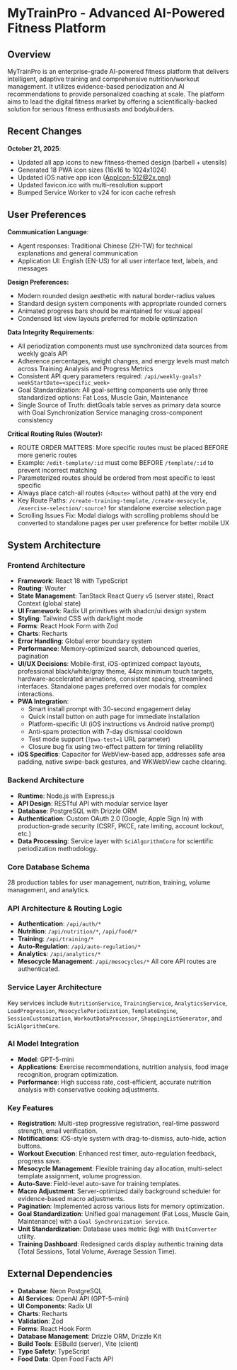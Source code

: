 # MyTrainPro - Advanced AI-Powered Fitness Platform

## Overview
MyTrainPro is an enterprise-grade AI-powered fitness platform that delivers intelligent, adaptive training and comprehensive nutrition/workout management. It utilizes evidence-based periodization and AI recommendations to provide personalized coaching at scale. The platform aims to lead the digital fitness market by offering a scientifically-backed solution for serious fitness enthusiasts and bodybuilders.

## Recent Changes
**October 21, 2025**:
- Updated all app icons to new fitness-themed design (barbell + utensils)
- Generated 18 PWA icon sizes (16x16 to 1024x1024)
- Updated iOS native app icon (AppIcon-512@2x.png)
- Updated favicon.ico with multi-resolution support
- Bumped Service Worker to v24 for icon cache refresh

## User Preferences
**Communication Language**:
- Agent responses: Traditional Chinese (ZH-TW) for technical explanations and general communication
- Application UI: English (EN-US) for all user interface text, labels, and messages

**Design Preferences:**
- Modern rounded design aesthetic with natural border-radius values
- Standard design system components with appropriate rounded corners
- Animated progress bars should be maintained for visual appeal
- Condensed list view layouts preferred for mobile optimization

**Data Integrity Requirements:**
- All periodization components must use synchronized data sources from weekly goals API
- Adherence percentages, weight changes, and energy levels must match across Training Analysis and Progress Metrics
- Consistent API query parameters required: `/api/weekly-goals?weekStartDate=<specific_week>`
- Goal Standardization: All goal-setting components use only three standardized options: Fat Loss, Muscle Gain, Maintenance
- Single Source of Truth: dietGoals table serves as primary data source with Goal Synchronization Service managing cross-component consistency

**Critical Routing Rules (Wouter):**
- ROUTE ORDER MATTERS: More specific routes must be placed BEFORE more generic routes
- Example: `/edit-template/:id` must come BEFORE `/template/:id` to prevent incorrect matching
- Parameterized routes should be ordered from most specific to least specific
- Always place catch-all routes (`<Route>` without path) at the very end
- Key Route Paths: `/create-training-template`, `/create-mesocycle`, `/exercise-selection/:source?` for standalone exercise selection page
- Scrolling Issues Fix: Modal dialogs with scrolling problems should be converted to standalone pages per user preference for better mobile UX

## System Architecture

### Frontend Architecture
- **Framework**: React 18 with TypeScript
- **Routing**: Wouter
- **State Management**: TanStack React Query v5 (server state), React Context (global state)
- **UI Framework**: Radix UI primitives with shadcn/ui design system
- **Styling**: Tailwind CSS with dark/light mode
- **Forms**: React Hook Form with Zod
- **Charts**: Recharts
- **Error Handling**: Global error boundary system
- **Performance**: Memory-optimized search, debounced queries, pagination
- **UI/UX Decisions**: Mobile-first, iOS-optimized compact layouts, professional black/white/gray theme, 44px minimum touch targets, hardware-accelerated animations, consistent spacing, streamlined interfaces. Standalone pages preferred over modals for complex interactions.
- **PWA Integration**: 
  - Smart install prompt with 30-second engagement delay
  - Quick install button on auth page for immediate installation
  - Platform-specific UI (iOS instructions vs Android native prompt)
  - Anti-spam protection with 7-day dismissal cooldown
  - Test mode support (`?pwa-test=1` URL parameter)
  - Closure bug fix using two-effect pattern for timing reliability
- **iOS Specifics**: Capacitor for WebView-based app, addresses safe area padding, native swipe-back gestures, and WKWebView cache clearing.

### Backend Architecture
- **Runtime**: Node.js with Express.js
- **API Design**: RESTful API with modular service layer
- **Database**: PostgreSQL with Drizzle ORM
- **Authentication**: Custom OAuth 2.0 (Google, Apple Sign In) with production-grade security (CSRF, PKCE, rate limiting, account lockout, etc.)
- **Data Processing**: Service layer with `SciAlgorithmCore` for scientific periodization methodology.

### Core Database Schema
28 production tables for user management, nutrition, training, volume management, and analytics.

### API Architecture & Routing Logic
- **Authentication**: `/api/auth/*`
- **Nutrition**: `/api/nutrition/*`, `/api/food/*`
- **Training**: `/api/training/*`
- **Auto-Regulation**: `/api/auto-regulation/*`
- **Analytics**: `/api/analytics/*`
- **Mesocycle Management**: `/api/mesocycles/*`
All core API routes are authenticated.

### Service Layer Architecture
Key services include `NutritionService`, `TrainingService`, `AnalyticsService`, `LoadProgression`, `MesocyclePeriodization`, `TemplateEngine`, `SessionCustomization`, `WorkoutDataProcessor`, `ShoppingListGenerator`, and `SciAlgorithmCore`.

### AI Model Integration
- **Model**: GPT-5-mini
- **Applications**: Exercise recommendations, nutrition analysis, food image recognition, program optimization.
- **Performance**: High success rate, cost-efficient, accurate nutrition analysis with conservative cooking adjustments.

### Key Features
- **Registration**: Multi-step progressive registration, real-time password strength, email verification.
- **Notifications**: iOS-style system with drag-to-dismiss, auto-hide, action buttons.
- **Workout Execution**: Enhanced rest timer, auto-regulation feedback, progress save.
- **Mesocycle Management**: Flexible training day allocation, multi-select template assignment, volume progression.
- **Auto-Save**: Field-level auto-save for training templates.
- **Macro Adjustment**: Server-optimized daily background scheduler for evidence-based macro adjustments.
- **Pagination**: Implemented across various lists for memory optimization.
- **Goal Standardization**: Unified goal management (Fat Loss, Muscle Gain, Maintenance) with a `Goal Synchronization Service`.
- **Unit Standardization**: Database uses metric (kg) with `UnitConverter` utility.
- **Training Dashboard**: Redesigned cards display authentic training data (Total Sessions, Total Volume, Average Session Time).

## External Dependencies

- **Database**: Neon PostgreSQL
- **AI Services**: OpenAI API (GPT-5-mini)
- **UI Components**: Radix UI
- **Charts**: Recharts
- **Validation**: Zod
- **Forms**: React Hook Form
- **Database Management**: Drizzle ORM, Drizzle Kit
- **Build Tools**: ESBuild (server), Vite (client)
- **Type Safety**: TypeScript
- **Food Data**: Open Food Facts API